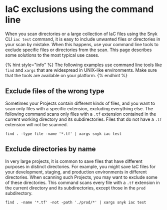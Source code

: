 # IaC exclusions using the command line

When you scan directories or a large collection of IaC files using the Snyk CLI `iac test` command, it is easy to include unwanted files or directories in your scan by mistake. When this happens, use your command line tools to exclude specific files or directories from the scan. This page describes some solutions to the most typical use cases.

{% hint style="info" %}
The following examples use command line tools like `find` and `xargs` that are widespread in UNIX-like environments. Make sure that the tools are available on your platform.
{% endhint %}

## Exclude files of the wrong type

Sometimes your Projects contain different kinds of files, and you want to scan only files with a specific extension, excluding everything else. The following command scans only files with a `.tf` extension contained in the current working directory and its subdirectories. Files that do not have a `.tf` extension will not be scanned.

```
find . -type file -name '*.tf' | xargs snyk iac test
```

## Exclude directories by name

In very large projects, it is common to save files that have different purposes in distinct directories. For example, you might save IaC files for your development, staging, and production environments in different directories. When scanning such Projects, you may want to exclude some of these directories. This command scans every file with a `.tf` extension in the current directory and its subdirectories, except those in the `prod` subdirectory.

```
find . -name '*.tf' -not -path './prod/*' | xargs snyk iac test
```
